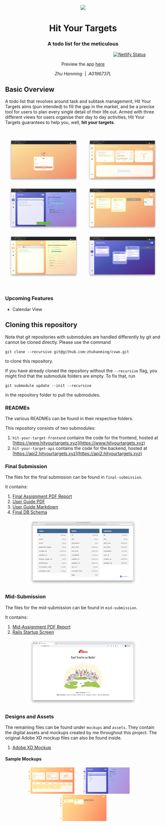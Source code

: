 <p align="center"><img width=20% src="https://github.com/zhuhanming/cvwo/blob/master/assets/logo.png" /></p>
<h1 align="center">Hit Your Targets</h1>
<h3 align="center">A todo list for the meticulous</h2>

&nbsp;&nbsp;&nbsp;&nbsp;&nbsp;&nbsp;&nbsp;&nbsp;&nbsp;&nbsp;&nbsp;&nbsp;&nbsp;&nbsp;&nbsp;&nbsp;&nbsp;&nbsp;&nbsp;&nbsp;&nbsp;&nbsp;&nbsp;&nbsp;&nbsp;&nbsp;&nbsp;&nbsp;&nbsp;&nbsp;&nbsp;&nbsp;&nbsp;&nbsp;&nbsp;&nbsp;&nbsp;&nbsp;&nbsp;&nbsp;&nbsp;&nbsp;&nbsp;&nbsp;&nbsp;&nbsp;&nbsp;&nbsp;&nbsp;&nbsp;&nbsp;&nbsp;&nbsp;&nbsp;&nbsp;&nbsp;&nbsp;&nbsp;&nbsp;&nbsp;&nbsp;&nbsp;&nbsp;&nbsp;&nbsp;&nbsp;&nbsp;&nbsp;&nbsp;&nbsp;&nbsp;&nbsp;&nbsp;&nbsp;&nbsp;&nbsp;&nbsp;&nbsp;&nbsp;&nbsp;&nbsp;&nbsp;&nbsp;&nbsp;&nbsp;&nbsp;&nbsp;&nbsp;&nbsp;[![Netlify Status](https://api.netlify.com/api/v1/badges/e702b129-4d70-4b36-afaf-f8f015c62f92/deploy-status)](https://app.netlify.com/sites/eloquent-visvesvaraya-83fcf0/deploys)
<p align="center">Preview the app <a href="https://www.hityourtargets.xyz">here</a></p>

<p align="center"><em>Zhu Hanming</em>&nbsp;&nbsp;|&nbsp;&nbsp;<em>A0196737L</em></p>

## Basic Overview
A todo list that revolves around task and subtask management, Hit Your Targets aims (pun intended) to fill the gap in the market, and be a precise tool for users to plan every single detail of their life out. Armed with three different views for users organise their day to day activities, Hit Your Targets guarantees to help you, well, **hit your targets**.

<br/>
<p align="center"><img width=45% src="screenshots/final-login-light.png" />&nbsp;&nbsp;&nbsp;&nbsp;&nbsp;&nbsp;&nbsp;<img width=45% src="screenshots/final-main-light.png" /></p>
<p align="center"><img width=45% src="screenshots/final-list-dark.png" />&nbsp;&nbsp;&nbsp;&nbsp;&nbsp;&nbsp;&nbsp;<img width=45% src="screenshots/final-kanban-search-light.png" /></p>
<p align="center"><img width=45% src="screenshots/final-list-search-light.png" />&nbsp;&nbsp;&nbsp;&nbsp;&nbsp;&nbsp;&nbsp;<img width=45% src="screenshots/final-kanban-dragged-dark.png" /></p>
<br/>

### Upcoming Features
* Calendar View

## Cloning this repository
Note that git repositories with submodules are handled differently by git and cannot be cloned directly. Please use the command

```git
git clone --recursive git@github.com:zhuhanming/cvwo.git
```
to clone this repository.

If you have already cloned the repository without the `--recursive` flag, you might find that the submodule folders are empty. To fix that, run

```git
git submodule update --init --recursive
```
in the repository folder to pull the submodules.

### READMEs
The various READMEs can be found in their respective folders.

This repository consists of two submodules:

1. `hit-your-target-frontend` contains the code for the frontend, hosted at [https://www.hityourtargets.xyz](https://www.hityourtargets.xyz)
2. `hit-your-target-api` contains the code for the backend, hosted at [https://api2.hityourtargets.xyz](https://api2.hityourtargets.xyz)

### Final Submission
The files for the final submission can be found in `final-submission`.

It contains:
1. [Final Assignment PDF Report](final-submission/final-assignment-report.pdf)
2. [User Guide PDF](final-submission/final-user-guide.pdf)
3. [User Guide Markdown](final-submission/final-user-guide.md)
4. [Final DB Schema](final-submission/final-db-schema.pdf)

<p align="center"><img width=70% src="final-submission/final-db-schema-img.png" /></p>

### Mid-Submission
The files for the mid-submission can be found in `mid-submission`.

It contains:

1. [Mid-Assignment PDF Report](mid-submission/mid-assignment-report.pdf)
2. [Rails Startup Screen](mid-submission/rails-screenshot.png)

<p align="center"><img width=70% src="mid-submission/rails-screenshot.png" /></p>

### Designs and Assets
The remaining files can be found under `mockups` and `assets`. They contain the digital assets and mockups created by me throughout this project. The original Adobe XD mockup files can also be found inside.

1. [Adobe XD Mockup](mockups/mockup%20caa%20120120.xd)

#### Sample Mockups
<p align=center><img src="mockups/main-light.png" width=30% />&nbsp;&nbsp;&nbsp;&nbsp;&nbsp;&nbsp;&nbsp;<img src="mockups/list-dark.png" width=30% />&nbsp;&nbsp;&nbsp;&nbsp;&nbsp;&nbsp;&nbsp;<img src="mockups/kanban-light.png" width=30%/></p>
